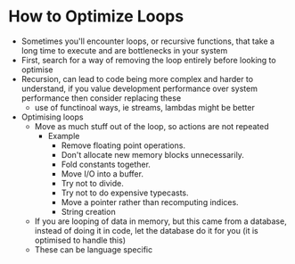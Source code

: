 # How to Optimize Loops

- Sometimes you'll encounter loops, or recursive functions, that take a long time to execute and are bottlenecks in your system
- First, search for a way of removing the loop entirely before looking to optimise
- Recursion, can lead to code being more complex and harder to understand, if you value development performance over system performance then consider replacing these
  - use of functinoal ways, ie streams, lambdas might be better
- Optimising loops
  - Move as much stuff out of the loop, so actions are not repeated
    - Example
      - Remove floating point operations.
      - Don't allocate new memory blocks unnecessarily.
      - Fold constants together.
      - Move I/O into a buffer.
      - Try not to divide.
      - Try not to do expensive typecasts.
      - Move a pointer rather than recomputing indices.
      - String creation
  - If you are looping of data in memory, but this came from a database, instead of doing it in code, let the database do it for you (it is optimised to handle this)
  - These can be language specific
